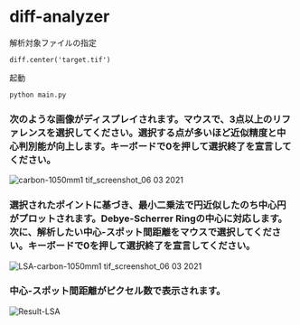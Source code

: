 # diff-analyzer

解析対象ファイルの指定
```
diff.center('target.tif')
```

起動
```
python main.py
```

### 次のような画像がディスプレイされます。マウスで、3点以上のリファレンスを選択してください。選択する点が多いほど近似精度と中心判別能が向上します。キーボードで0を押して選択終了を宣言してください。
![carbon-1050mm1 tif_screenshot_06 03 2021](https://user-images.githubusercontent.com/7247018/110142412-7bb9fa00-7e19-11eb-8bf9-5de67c32f156.png)

### 選択されたポイントに基づき、最小二乗法で円近似したのち中心円がプロットされます。Debye-Scherrer Ringの中心に対応します。次に、解析したい中心-スポット間距離をマウスで選択してください。キーボードで0を押して選択終了を宣言してください。
![LSA-carbon-1050mm1 tif_screenshot_06 03 2021](https://user-images.githubusercontent.com/7247018/110142750-d81d1980-7e19-11eb-9e88-875b68cd02e9.png)

### 中心-スポット間距離がピクセル数で表示されます。
![Result-LSA](https://user-images.githubusercontent.com/7247018/110144157-5ded9480-7e1b-11eb-9a4d-22425707aeb2.png)
